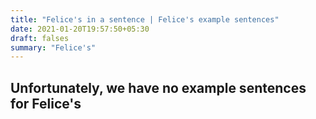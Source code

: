 ```yaml
---
title: "Felice's in a sentence | Felice's example sentences"
date: 2021-01-20T19:57:50+05:30
draft: falses
summary: "Felice's"
---
```

## Unfortunately, we have no example sentences for Felice's                 
